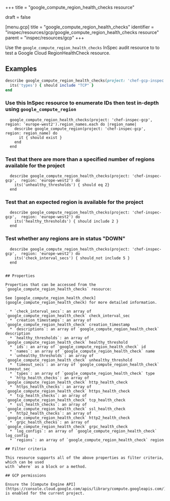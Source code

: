 +++
title = "google_compute_region_health_checks resource"

draft = false


[menu.gcp]
title = "google_compute_region_health_checks"
identifier = "inspec/resources/gcp/google_compute_region_health_checks resource"
parent = "inspec/resources/gcp"
+++

Use the `google_compute_region_health_checks` InSpec audit resource to to test a Google Cloud RegionHealthCheck resource.

## Examples

```ruby
describe google_compute_region_health_checks(project: 'chef-gcp-inspec', region: '') do
  its('types') { should include "TCP" }
end

```
  ### Use this InSpec resource to enumerate IDs then test in-depth using `google_compute_region`
```
  google_compute_region_health_checks(project: 'chef-inspec-gcp',  region: 'europe-west2').region_names.each do |region_name|
    describe google_compute_region(project: 'chef-inspec-gcp',  region: region_name) do
      it { should exist }
    end
  end
```

  ### Test that there are more than a specified number of regions available for the project
```
  describe google_compute_region_health_checks(project: 'chef-inspec-gcp',  region: 'europe-west2') do
    its('unhealthy_thresholds') { should eq 2}
  end
```
  ### Test that an expected region is available for the project
```
  describe google_compute_region_health_checks(project: 'chef-inspec-gcp',  region: 'europe-west2') do
    its('healthy_thresholds') { should include 2 }
  end
```
  ### Test whether any regions are in status "DOWN"
```
  describe google_compute_region_health_checks(project: 'chef-inspec-gcp',  region: 'europe-west2') do
    its('check_interval_secs') { should_not include 5 }
  end
```

```

## Properties

Properties that can be accessed from the `google_compute_region_health_checks` resource:

See [google_compute_region_health_check](google_compute_region_health_check) for more detailed information.

  * `check_interval_secs`: an array of `google_compute_region_health_check` check_interval_sec
  * `creation_timestamps`: an array of `google_compute_region_health_check` creation_timestamp
  * `descriptions`: an array of `google_compute_region_health_check` description
  * `healthy_thresholds`: an array of `google_compute_region_health_check` healthy_threshold
  * `ids`: an array of `google_compute_region_health_check` id
  * `names`: an array of `google_compute_region_health_check` name
  * `unhealthy_thresholds`: an array of `google_compute_region_health_check` unhealthy_threshold
  * `timeout_secs`: an array of `google_compute_region_health_check` timeout_sec
  * `types`: an array of `google_compute_region_health_check` type
  * `http_health_checks`: an array of `google_compute_region_health_check` http_health_check
  * `https_health_checks`: an array of `google_compute_region_health_check` https_health_check
  * `tcp_health_checks`: an array of `google_compute_region_health_check` tcp_health_check
  * `ssl_health_checks`: an array of `google_compute_region_health_check` ssl_health_check
  * `http2_health_checks`: an array of `google_compute_region_health_check` http2_health_check
  * `grpc_health_checks`: an array of `google_compute_region_health_check` grpc_health_check
  * `log_configs`: an array of `google_compute_region_health_check` log_config
  * `regions`: an array of `google_compute_region_health_check` region

## Filter criteria

This resource supports all of the above properties as filter criteria, which can be used
with `where` as a block or a method.

## GCP permissions

Ensure the [Compute Engine API](https://console.cloud.google.com/apis/library/compute.googleapis.com/) is enabled for the current project.
